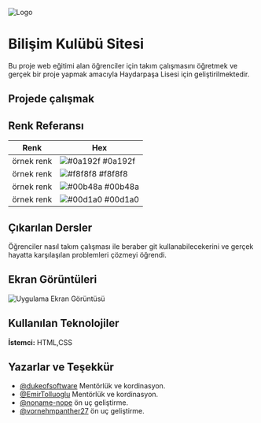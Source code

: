 
![Logo](https://camo.githubusercontent.com/6c23dc99a14ceb8ce0752d01d32a9b033bd3327219a5dd52dd26ed68e005087d/68747470733a2f2f692e6962622e636f2f307471346732422f6c6f676f2e706e67)

    
# Bilişim Kulübü Sitesi

Bu proje web eğitimi alan öğrenciler için takım çalışmasını öğretmek ve gerçek bir proje yapmak amacıyla Haydarpaşa Lisesi için geliştirilmektedir.


## Projede çalışmak


## Renk Referansı

| Renk             | Hex                                                                |
| ----------------- | ------------------------------------------------------------------ |
| örnek renk | ![#0a192f](https://via.placeholder.com/10/0a192f?text=+) #0a192f |
| örnek renk | ![#f8f8f8](https://via.placeholder.com/10/f8f8f8?text=+) #f8f8f8 |
| örnek renk | ![#00b48a](https://via.placeholder.com/10/00b48a?text=+) #00b48a |
| örnek renk | ![#00d1a0](https://via.placeholder.com/10/00b48a?text=+) #00d1a0 | 
## Çıkarılan Dersler

Öğrenciler nasıl takım çalışması ile beraber git kullanabilecekerini ve gerçek hayatta karşılaşılan problemleri çözmeyi öğrendi.
  
## Ekran Görüntüleri

![Uygulama Ekran Görüntüsü](https://via.placeholder.com/468x300?text=App+Screenshot+Here)

  
## Kullanılan Teknolojiler

**İstemci:** HTML,CSS


  
## Yazarlar ve Teşekkür

- [@dukeofsoftware](https://github.com/dukeofsoftware) Mentörlük ve kordinasyon.
- [@EmirTolluoglu](https://github.com/EmirTolluoglu) Mentörlük ve kordinasyon.
- [@noname-nope](https://github.com/noname-nope) ön uç geliştirme.
- [@vornehmpanther27](https://github.com/vornehmpanther27) ön uç geliştirme.
  

